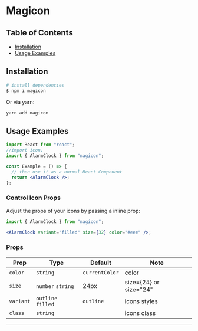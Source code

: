 # Magicon

## Table of Contents

- [Installation](#installation)
- [Usage Examples](#usage-examples)

## Installation

```bash
# install dependencies
$ npm i magicon
```

Or via yarn:

```bash
yarn add magicon
```

## Usage Examples

```jsx
import React from "react";
//import icon.
import { AlarmClock } from "magicon";

const Example = () => {
  // then use it as a normal React Component
  return <AlarmClock />;
};
```

### Control Icon Props

Adjust the props of your icons by passing a inline prop:

```jsx
import { AlarmClock } from "magicon";

<AlarmClock variant="filled" size={32} color="#eee" />;
```

### Props

| Prop      | Type               | Default        | Note                   |
| --------- | ------------------ | -------------- | ---------------------- |
| `color`   | `string`           | `currentColor` | color                  |
| `size`    | `number` `string`  | 24px           | size={24} or size="24" |
| `variant` | `outline` `filled` | `outline`      | icons styles           |
| `class`   | `string`           |                | icons class            |

---
